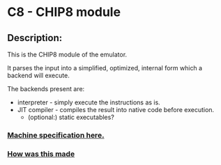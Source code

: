 # C8 - CHIP8 module

## Description:

This is the CHIP8 module of the emulator.

It parses the input into a simplified, optimized, internal form which a backend will execute.

The backends present are:
- interpreter - simply execute the instructions as is.
- JIT compiler - compiles the result into native code before execution.
    - (optional:) static executables?

### [Machine specification here.](./docs/SPECS.md)
### [How was this made](./docs/LORE.md)